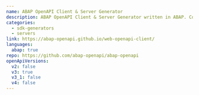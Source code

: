 ```yaml
---
name: ABAP OpenAPI Client & Server Generator
description: ABAP OpenAPI Client & Server Generator written in ABAP. Code generation runs also in the Browser and on command line using NodeJS.
categories:
  - sdk-generators
  - servers
link: https://abap-openapi.github.io/web-openapi-client/
languages:
  abap: true
repo: https://github.com/abap-openapi/abap-openapi
openApiVersions:
  v2: false
  v3: true
  v3_1: false
  v4: false
---
```

